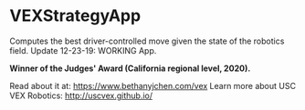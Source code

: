 # VEXStrategyApp
Computes the best driver-controlled move given the state of the robotics field.
Update 12-23-19: WORKING App. 

**Winner of the Judges' Award (California regional level, 2020).**

Read about it at: https://www.bethanyjchen.com/vex
Learn more about USC VEX Robotics: http://uscvex.github.io/

